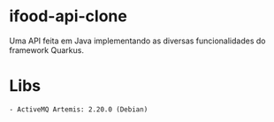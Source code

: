 # ifood-api-clone
Uma API feita em Java implementando as diversas funcionalidades do framework Quarkus.

# Libs
    - ActiveMQ Artemis: 2.20.0 (Debian)